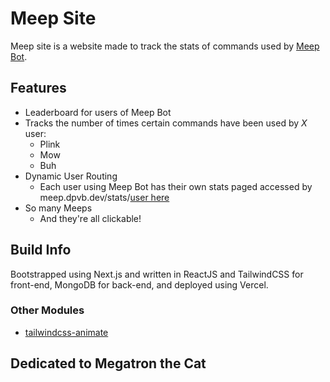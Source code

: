# Meep Site
Meep site is a website made to track the stats of commands used by [Meep Bot](https://github.com/dpvb/meep-bot).

## Features
- Leaderboard for users of Meep Bot
- Tracks the number of times certain commands have been used by *X* user:
  - Plink
  - Mow
  - Buh
- Dynamic User Routing
  - Each user using Meep Bot has their own stats paged accessed by meep.dpvb.dev/stats/<ins>user here</ins>
- So many Meeps
  - And they're all clickable!

## Build Info
Bootstrapped using Next.js and written in ReactJS and TailwindCSS for front-end, MongoDB for back-end, and deployed using Vercel.

### Other Modules
- [tailwindcss-animate](https://github.com/jamiebuilds/tailwindcss-animate)

## Dedicated to Megatron the Cat
